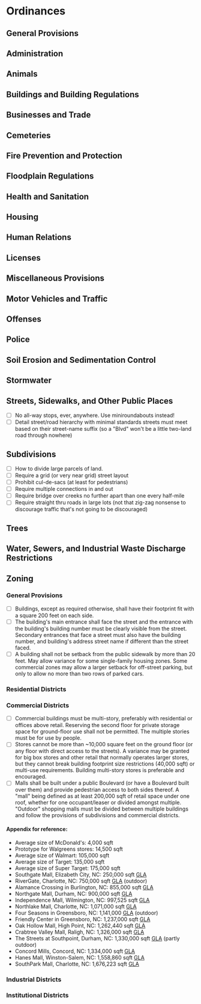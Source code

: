 Ordinances
==========

## General Provisions

## Administration

## Animals

## Buildings and Building Regulations

## Businesses and Trade

## Cemeteries

## Fire Prevention and Protection

## Floodplain Regulations

## Health and Sanitation

## Housing

## Human Relations

## Licenses

## Miscellaneous Provisions

## Motor Vehicles and Traffic

## Offenses

## Police

## Soil Erosion and Sedimentation Control

## Stormwater

Streets, Sidewalks, and Other Public Places
--------

* [ ] No all-way stops, ever, anywhere. Use miniroundabouts instead!
* [ ] Detail street/road hierarchy with minimal standards streets must meet based on their
	street-name suffix (so a "Blvd" won't be a little two-land road through nowhere)

Subdivisions
------------

* [ ] How to divide large parcels of land.
* [ ] Require a grid (or very near grid) street layout
* [ ] Prohibit cul-de-sacs (at least for pedestrians)
* [ ] Require multiple connections in and out
* [ ] Require bridge over creeks no further apart than one every half-mile
* [ ] Require straight thru roads in large lots (not that zig-zag nonsense to discourage traffic
	that's not going to be discouraged)

## Trees

## Water, Sewers, and Industrial Waste Discharge Restrictions

Zoning
------

### General Provisions

* [ ] Buildings, except as required otherwise, shall have their footprint fit with a square
	200 feet on each side.
* [ ] The building's main entrance shall face the street and the entrance with the building's
	building number must be clearly visible from the street. Secondary entrances that face a
	street must also have the building number, and building's address street name if different
	than the street faced.
* [ ] A building shall not be setback from the public sidewalk by more than 20 feet. May allow
	variance for some single-family housing zones. Some commercial zones may allow a larger
	setback for off-street parking, but only to allow no more than two rows of parked cars.

### Residential Districts

### Commercial Districts

* [ ] Commercial buildings must be multi-story, preferably with residential or offices above
	retail. Reserving the second floor for private storage space for ground-floor use shall not
	be permitted. The multiple stories must be for use by people.
* [ ] Stores cannot be more than ~10,000 square feet on the ground floor (or any floor with
	direct access to the streets). A variance may be granted for big box stores and other retail
	that normally operates larger stores, but they cannot break building footprint size
	restrictions (40,000 sqft) or multi-use requirements. Building multi-story stores is
	preferable and encouraged.
* [ ] Malls shall be built under a public Boulevard (or have a Boulevard built over them) and
	provide pedestrian access to both sides thereof. A "mall" being defined as at least
	200,000 sqft of retail space under one roof, whether for one occupant/leaser or divided
	amongst multiple. "Outdoor" shopping malls must be divided between multiple buildings and
	follow the provisions of subdivisions and commercial districts.
	
#### Appendix for reference:
* Average size of McDonald's: 4,000 sqft
* Prototype for Walgreens stores: 14,500 sqft
* Average size of Walmart: 105,000 sqft
* Average size of Target: 135,000 sqft
* Average size of Super Target: 175,000 sqft
* Southgate Mall, Elizabeth City, NC: 250,000 sqft [GLA]
* RiverGate, Charlotte, NC: 750,000 sqft [GLA] (outdoor)
* Alamance Crossing in Burlington, NC: 855,000 sqft [GLA]
* Northgate Mall, Durham, NC: 900,000 sqft [GLA]
* Independence Mall, Wilmington, NC: 997,525 sqft [GLA]
* Northlake Mall, Charlotte, NC: 1,071,000 sqft [GLA]
* Four Seasons in Greensboro, NC: 1,141,000 [GLA] (outdoor)
* Friendly Center in Greensboro, NC: 1,237,000 sqft [GLA]
* Oak Hollow Mall, High Point, NC: 1,262,440 sqft [GLA]
* Crabtree Valley Mall, Raligh, NC: 1,326,000 sqft [GLA]
* The Streets at Southpoint, Durham, NC: 1,330,000 sqft [GLA] (partly outdoor)
* Concord Mills, Concord, NC: 1,334,000 sqft [GLA]
* Hanes Mall, Winston-Salem, NC: 1,558,860 sqft [GLA]
* SouthPark Mall, Charlotte, NC: 1,676,223 sqft [GLA]

### Industrial Districts
### Institutional Districts

[gla]: https://en.wikipedia.org/wiki/Floor_area#Gross_leasable_area
